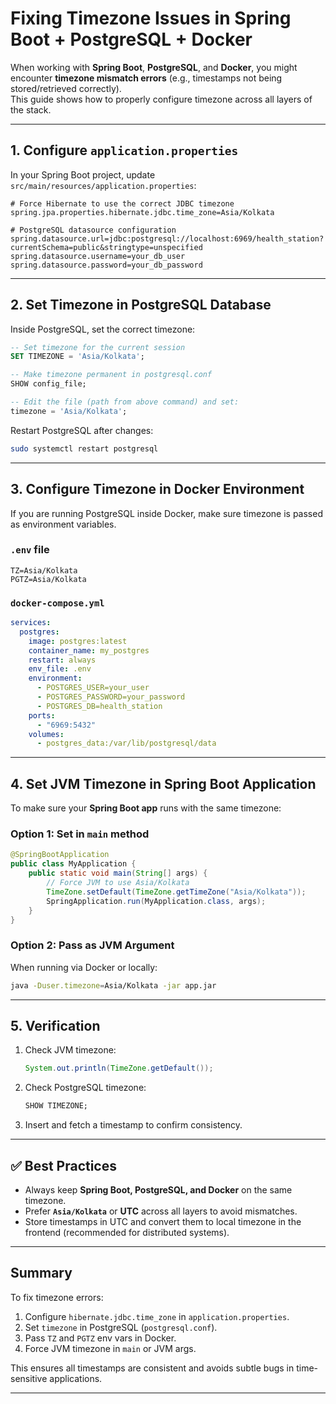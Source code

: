 # Fixing Timezone Issues in Spring Boot + PostgreSQL + Docker

When working with **Spring Boot**, **PostgreSQL**, and **Docker**, you might encounter **timezone mismatch errors** (e.g., timestamps not being stored/retrieved correctly).  
This guide shows how to properly configure timezone across all layers of the stack.

---

## 1. Configure `application.properties`

In your Spring Boot project, update `src/main/resources/application.properties`:

```properties
# Force Hibernate to use the correct JDBC timezone
spring.jpa.properties.hibernate.jdbc.time_zone=Asia/Kolkata

# PostgreSQL datasource configuration
spring.datasource.url=jdbc:postgresql://localhost:6969/health_station?currentSchema=public&stringtype=unspecified
spring.datasource.username=your_db_user
spring.datasource.password=your_db_password
````

---

## 2. Set Timezone in PostgreSQL Database

Inside PostgreSQL, set the correct timezone:

```sql
-- Set timezone for the current session
SET TIMEZONE = 'Asia/Kolkata';

-- Make timezone permanent in postgresql.conf
SHOW config_file;

-- Edit the file (path from above command) and set:
timezone = 'Asia/Kolkata';
```

Restart PostgreSQL after changes:

```bash
sudo systemctl restart postgresql
```

---

## 3. Configure Timezone in Docker Environment

If you are running PostgreSQL inside Docker, make sure timezone is passed as environment variables.

### `.env` file

```env
TZ=Asia/Kolkata
PGTZ=Asia/Kolkata
```

### `docker-compose.yml`

```yaml
services:
  postgres:
    image: postgres:latest
    container_name: my_postgres
    restart: always
    env_file: .env
    environment:
      - POSTGRES_USER=your_user
      - POSTGRES_PASSWORD=your_password
      - POSTGRES_DB=health_station
    ports:
      - "6969:5432"
    volumes:
      - postgres_data:/var/lib/postgresql/data
```

---

## 4. Set JVM Timezone in Spring Boot Application

To make sure your **Spring Boot app** runs with the same timezone:

### Option 1: Set in `main` method

```java
@SpringBootApplication
public class MyApplication {
    public static void main(String[] args) {
        // Force JVM to use Asia/Kolkata
        TimeZone.setDefault(TimeZone.getTimeZone("Asia/Kolkata"));
        SpringApplication.run(MyApplication.class, args);
    }
}
```

### Option 2: Pass as JVM Argument

When running via Docker or locally:

```bash
java -Duser.timezone=Asia/Kolkata -jar app.jar
```

---

## 5. Verification

1. Check JVM timezone:

   ```java
   System.out.println(TimeZone.getDefault());
   ```

2. Check PostgreSQL timezone:

   ```sql
   SHOW TIMEZONE;
   ```

3. Insert and fetch a timestamp to confirm consistency.

---

## ✅ Best Practices

* Always keep **Spring Boot, PostgreSQL, and Docker** on the same timezone.
* Prefer **`Asia/Kolkata`** or **UTC** across all layers to avoid mismatches.
* Store timestamps in UTC and convert them to local timezone in the frontend (recommended for distributed systems).

---

## Summary

To fix timezone errors:

1. Configure `hibernate.jdbc.time_zone` in `application.properties`.
2. Set `timezone` in PostgreSQL (`postgresql.conf`).
3. Pass `TZ` and `PGTZ` env vars in Docker.
4. Force JVM timezone in `main` or JVM args.

This ensures all timestamps are consistent and avoids subtle bugs in time-sensitive applications.

---



